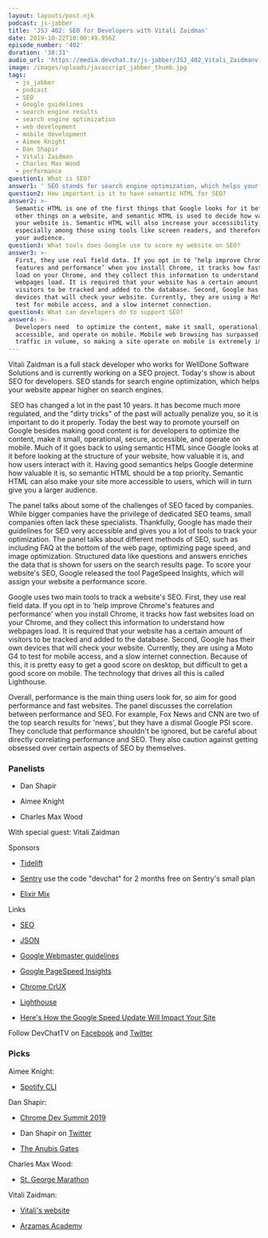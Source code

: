 ```yaml
---
layout: layouts/post.njk
podcast: js-jabber
title: 'JSJ 402: SEO for Developers with Vitali Zaidman'
date: 2019-10-22T10:00:49.956Z
episode_number: '402'
duration: '38:31'
audio_url: 'https://media.devchat.tv/js-jabber/JSJ_402_Vitali_Zaidmanv.mp3'
image: /images/uploads/javascript_jabber_thumb.jpg
tags:
  - js_jabber
  - podcast
  - SEO
  - Google guidelines
  - search engine results
  - search engine optimization
  - web development
  - mobile development
  - Aimee Knight
  - Dan Shapir
  - Vitali Zaidman
  - Charles Max Wood
  - performance
question1: What is SEO?
answer1: ' SEO stands for search engine optimization, which helps your website appear higher on search engines.'
question2: How important is it to have semantic HTML for SEO?
answer2: >-
  Semantic HTML is one of the first things that Google looks for it before most
  other things on a website, and semantic HTML is used to decide how valuable
  your website is. Semantic HTML will also increase your accessibility,
  especially among those using tools like screen readers, and therefore increase
  your audience. 
question3: What tools does Google use to score my website on SEO?
answer3: >-
  First, they use real field data. If you opt in to ‘help improve Chrome’s
  features and performance’ when you install Chrome, it tracks how fast websites
  load on your Chrome, and they collect this information to understand how
  webpages load. It is required that your website has a certain amount of
  visitors to be tracked and added to the database. Second, Google has their own
  devices that will check your website. Currently, they are using a Moto G4 to
  test for mobile access, and a slow internet connection.
question4: What can developers do to support SEO?
answer4: >-
  Developers need  to optimize the content, make it small, operational, secure,
  accessible, and operate on mobile. Mobile web browsing has surpassed desktop
  traffic in volume, so making a site operate on mobile is extremely important.
---
```

Vitali Zaidman is a full stack developer who works for WellDone Software Solutions and is currently working on a SEO project. Today's show is about SEO for developers. SEO stands for search engine optimization, which helps your website appear higher on search engines.

 SEO has changed a lot in the past 10 years. It has become much more regulated, and the "dirty tricks" of the past will actually penalize you, so it is important to do it properly. Today the best way to promote yourself on Google besides making good content is for developers to optimize the content, make it small, operational, secure, accessible, and operate on mobile. Much of it goes back to using semantic HTML since Google looks at it before looking at the structure of your website, how valuable it is, and how users interact with it. Having good semantics helps Google determine how valuable it is, so semantic HTML should be a top priority. Semantic HTML can also make your site more accessible to users, which will in turn give you a larger audience. 

The panel talks about some of the challenges of SEO faced by companies. While bigger companies have the privilege of dedicated SEO teams, small companies often lack these specialists. Thankfully, Google has made their guidelines for SEO very accessible and gives you a lot of tools to track your optimization. The panel talks about different methods of SEO, such as including FAQ at the bottom of the web page, optimizing page speed, and image optimization. Structured data like questions and answers enriches the data that is shown for users on the search results page. To score your website's SEO, Google released the tool PageSpeed Insights, which will assign your website a performance score. 

Google uses two main tools to track a website's SEO. First, they use real field data. If you opt in to 'help improve Chrome's features and performance' when you install Chrome, it tracks how fast websites load on your Chrome, and they collect this information to understand how webpages load. It is required that your website has a certain amount of visitors to be tracked and added to the database. Second, Google has their own devices that will check your website. Currently, they are using a Moto G4 to test for mobile access, and a slow internet connection. Because of this, it is pretty easy to get a good score on desktop, but difficult to get a good score on mobile. The technology that drives all this is called Lighthouse. 

Overall, performance is the main thing users look for, so aim for good performance and fast websites. The panel discusses the correlation between performance and SEO. For example, Fox News and CNN are two of the top search results for 'news', but they have a dismal Google PSI score. They conclude that performance shouldn't be ignored, but be careful about directly correlating performance and SEO. They also caution against getting obsessed over certain aspects of SEO by themselves. 

### Panelists

* Dan Shapir

* Aimee Knight

* Charles Max Wood

With special guest: Vitali Zaidman

Sponsors

* [Tidelift](https://tidelift.com/)

* [Sentry](http://sentry.io/) use the code "devchat" for 2 months free on Sentry's small plan

* [Elixir Mix](https://devchat.tv/elixir-mix/)

Links

* [SEO](https://moz.com/beginners-guide-to-seo)

* [JSON](http://www.json.org/)

* [Google Webmaster guidelines](https://support.google.com/webmasters/answer/35769?hl=en)

* [Google PageSpeed Insights](https://developers.google.com/speed/pagespeed/insights/)

* [Chrome CrUX](https://developers.google.com/web/updates/2017/12/crux)

* [Lighthouse](https://developers.google.com/web/tools/lighthouse)

* [Here's How the Google Speed Update Will Impact Your Site](https://www.wordstream.com/blog/ws/2018/01/22/google-speed-update)

Follow DevChatTV on [Facebook](https://www.facebook.com/DevChattv/?__tn__=%2Cd%2CP-R&eid=ARDBDrBnK71PDmx_8gE_IeIEo5SnM7cyzylVBjAwfaOo1ck_6q3GXuRBfaUQZaWVvFGyEVjrhDwnS_tV) and [Twitter](https://twitter.com/devchattv?lang=en)

### Picks

Aimee Knight:

* [Spotify CLI](https://github.com/Rigellute/spotify-tui)

Dan Shapir:

* [Chrome Dev Summit 2019](https://developer.chrome.com/devsummit/)

* Dan Shapir on [Twitter](https://twitter.com/shapirdan?lang=en)

* [The Anubis Gates](https://en.wikipedia.org/wiki/The_Anubis_Gates)

Charles Max Wood:

* [St. George Marathon](https://www.stgeorgemarathon.com/)

Vitali Zaidman: 

* [Vitali's website](https://vzaidman.com/)

* [Arzamas Academy](https://arzamas.academy)
